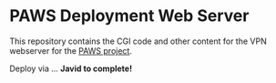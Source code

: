 # PAWS Deployment Web Server

This repository contains the CGI code and other content for the VPN webserver for the [PAWS project](http://publicaccesswifi.org).

Deploy via ... __Javid to complete!__
